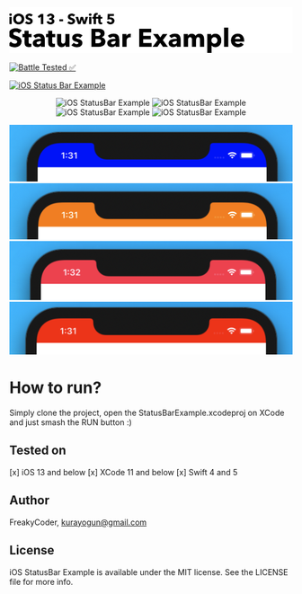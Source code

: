 <img alt="iOS StatusBar Example" src="assets/logo.png" width="1050"/>


[![Battle Tested ✅](https://img.shields.io/badge/-Battle--Tested%20%E2%9C%85-03666e?style=for-the-badge)](https://github.com/WrathChaos/iOS-StatusBar-Example)


[![iOS Status Bar Example](https://img.shields.io/badge/-React%20Native%20Library%20Boilerplate-lightgrey?style=for-the-badge)](https://github.com/WrathChaos/iOS-StatusBar-Example)


<p align="center">
  <img alt="iOS StatusBar Example" src="assets/blue.png" />
  <img alt="iOS StatusBar Example" src="assets/orange.png" />
  <img alt="iOS StatusBar Example" src="assets/pink.png" />
  <img alt="iOS StatusBar Example" src="assets/purple.png" />
</p>

<p align="center">
  <img alt="iOS StatusBar Example" src="assets/blue-x-style.png" />
  <img alt="iOS StatusBar Example" src="assets/orange-x-style.png" />
  <img alt="iOS StatusBar Example" src="assets/pink-x-style.png" />
  <img alt="iOS StatusBar Example" src="assets/red-x-style.png" />
</p>

# How to run?

Simply clone the project, open the StatusBarExample.xcodeproj on XCode and just smash the RUN button :)

## Tested on 
 [x] iOS 13 and below
 [x] XCode 11 and below
 [x] Swift 4 and 5

## Author

FreakyCoder, kurayogun@gmail.com

## License

iOS StatusBar Example is available under the MIT license. See the LICENSE file for more info.
